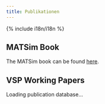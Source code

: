 ```yaml
---
title: Publikationen
---
```


{% include i18n/i18n %}

## MATSim Book

The MATSim book can be found [here](https://matsim.org/the-book).

## VSP Working Papers

<div id="app-publications">Loading publication database...</div>

<script type="module" src="/publications/index.js"></script>
